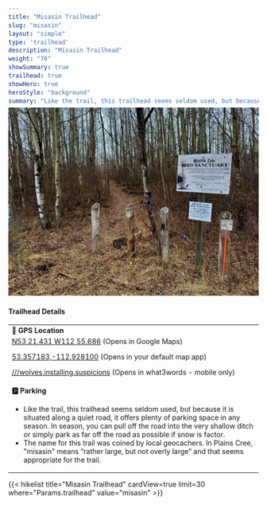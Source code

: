 ```yaml
---
title: "Misasin Trailhead"
slug: "misasin"
layout: "simple"
type: 'trailhead'
description: "Misasin Trailhead"
weight: "70"
showSummary: true
trailhead: true
showHero: true
heroStyle: "background"
summary: "Like the trail, this trailhead seems seldom used, but because it is situated along a quiet road, it offers plenty of parking space in any season. In season, you can pull off the road into the very shallow ditch or simply park as far off the road as possible if snow is a factor."
---
```

<div class="flex flex-col text-surface shadow-secondary-1 dark:bg-surface-dark dark:text-white max-w-max lg:flex-row"> 
  <div class="w-full lg:w-1/2" style="margin-bottom: 20px;margin-top: -25px;">

![Misasin Trailhead](featured-misasin.jpg "Misasin Trailhead")

  </div>
  <div class="flex flex-col justify-start pl-5 lg:w-1/2">
    <h4 class="text-xl font-large mt-0">Trailhead Details</h4>
      <table width=100% class="w-full">
      <tbody>
        <tr>
          <td valign="top" width="100%" class="mb-2 text-base" colspan="2"><b>🧭 GPS Location</b></td>
        </tr>
        <tr>
          <td valign="top" colspan="2" class="my-4 text-base"><a href="https://maps.app.goo.gl/34r3stN2LZ2viuLe7" target="_blank">N53 21.431 W112 55.686</a> (Opens in Google Maps)</br>
          <p><a href="geo:53.357183,-112.928100">53.357183,-112.928100</a> (Opens in your default map app)</p>
          <p><a href="wolves.installing.suspicions://show?threewords=wolves.installing.suspicions">///wolves.installing.suspicions</a> (Opens in what3words - mobile only)</p>
          </td>
        </tr>
        <tr>
          <td valign="top" class="mb-2 text-base"><b>🅿️ Parking</b></td>
        </tr>
        <tr>
          <td valign="top" colspan="2" class="my-4 text-base"><ul><li>Like the trail, this trailhead seems seldom used, but because it is situated along a quiet road, it offers plenty of parking space in any season. In season, you can pull off the road into the very shallow ditch or simply park as far off the road as possible if snow is factor.</li><li>The name for this trail was coined by local geocachers. In Plains Cree, "misasin" means “rather large, but not overly large” and that seems appropriate for the trail.</li>
          </ul></td>
        </tr>
      </tbody>
      </table>
  </div>
</div>
{{< hikelist title="Misasin Trailhead" cardView=true limit=30 where="Params.trailhead" value="misasin" >}}